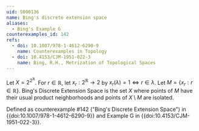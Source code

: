 ```yaml
---
uid: S000136
name: Bing's discrete extension space
aliases:
  - Bing's Example G
counterexamples_id: 142
refs:
  - doi: 10.1007/978-1-4612-6290-9
    name: Counterexamples in Topology
  - doi: 10.4153/CJM-1951-022-3
    name: Bing, R.H., Metrization of Topological Spaces
---
```

Let $X = 2^{2^\mathbb{R}}$. For $r \in \mathbb{R}$, let $x_r: 2^\mathbb{R} \rightarrow 2$ by $x_r(\lambda) = 1 \iff r \in \lambda$. Let $M = \{x_r: r \in \mathbb{R}\}$. Bing's Discrete Extension Space is the set $X$ where points of $M$ have their usual product neighborhoods and points of $X \setminus M$ are isolated.

Defined as counterexample #142 ("Bing's Discrete Extension Space")
in {{doi:10.1007/978-1-4612-6290-9}}
and Example G in {{doi:10.4153/CJM-1951-022-3}}.
